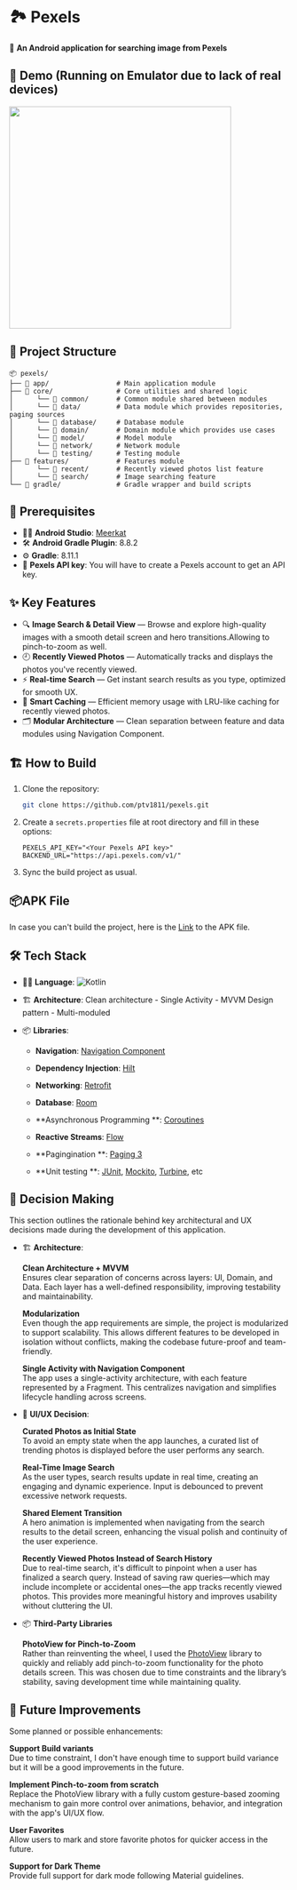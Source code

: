 🏞️ Pexels
=============

🎯 **An Android application for searching image from Pexels**

🎥 Demo (Running on Emulator due to lack of real devices)
--------------
<img src="assets/pexels_demo.gif" height="400" />

📁 Project Structure
--------------------

```
📦 pexels/
├── 📂 app/                 # Main application module
├── 📂 core/                # Core utilities and shared logic
│      └── 📂 common/       # Common module shared between modules
│      └── 📂 data/         # Data module which provides repositories, paging sources
│      └── 📂 database/     # Database module
│      └── 📂 domain/       # Domain module which provides use cases
│      └── 📂 model/        # Model module
│      └── 📂 network/      # Network module
│      └── 📂 testing/      # Testing module
├── 📂 features/            # Features module
│      └── 📂 recent/       # Recently viewed photos list feature
│      └── 📂 search/       # Image searching feature
└── 📂 gradle/              # Gradle wrapper and build scripts

```

🔧 Prerequisites
--------------

- 🧑‍💻 **Android Studio**: [Meerkat](https://developer.android.com/studio)
- 🛠️ **Android Gradle Plugin**: 8.8.2
- ⚙️ **Gradle**: 8.11.1
- 🔑 **Pexels API key**: You will have to create a Pexels account to get an API key.

✨ Key Features
--------------

- 🔍 **Image Search & Detail View** — Browse and explore high-quality images with a smooth detail
  screen and hero transitions.Allowing to pinch-to-zoom as well.
- 🕘 **Recently Viewed Photos** — Automatically tracks and displays the photos you've recently
  viewed.
- ⚡ **Real-time Search** — Get instant search results as you type, optimized for smooth UX.
- 🧠 **Smart Caching** — Efficient memory usage with LRU-like caching for recently viewed photos.
- 🗂️ **Modular Architecture** — Clean separation between feature and data modules using Navigation
  Component.

🏗️ How to Build
--------------

1. Clone the repository:
   ```bash
   git clone https://github.com/ptv1811/pexels.git
   ```

2. Create a `secrets.properties` file at root directory and fill in these options:
    ```
    PEXELS_API_KEY="<Your Pexels API key>"
    BACKEND_URL="https://api.pexels.com/v1/"
    ```

3. Sync the build project as usual.

📦APK File
--------------

In case you can't build the project, here is
the [Link](https://drive.google.com/drive/folders/1pJDnJhmilbcbeNv4MVovF74m14VzFk7q?usp=drive_link)
to the APK file.

🛠️ Tech Stack
--------------

- 🧑‍💻 **Language**: ![Kotlin](https://img.shields.io/badge/Kotlin-2.1.20-blue?logo=kotlin&logoColor=white)

- 🏗️ **Architecture**: Clean architecture - Single Activity - MVVM Design pattern - Multi-moduled

- 📦 **Libraries**:

    - **Navigation**: [Navigation Component](https://developer.android.com/guide/navigation)

    - **Dependency Injection**: [Hilt](https://dagger.dev/hilt/)

    - **Networking**: [Retrofit](https://square.github.io/retrofit/)

    - **Database**: [Room](https://developer.android.com/jetpack/androidx/releases/room)

    - **Asynchronous Programming
      **: [Coroutines](https://kotlinlang.org/docs/coroutines-overview.html)

    - **Reactive Streams**: [Flow](https://kotlinlang.org/docs/flow.html)

    - **Pagingination
      **: [Paging 3](https://developer.android.com/topic/libraries/architecture/paging/v3-overview)

    - **Unit testing
      **: [JUnit](https://junit.org/junit4/), [Mockito](https://site.mockito.org/), [Turbine](https://code.cash.app/flow-testing-with-turbine),
      etc

🧠 Decision Making
-------------
This section outlines the rationale behind key architectural and UX decisions made during the
development of this application.

- 🏗️ **Architecture**:

  **Clean Architecture + MVVM** \
  Ensures clear separation of concerns across layers: UI, Domain, and Data. Each layer has a
  well-defined responsibility, improving testability and maintainability.

  **Modularization** \
  Even though the app requirements are simple, the project is modularized to support scalability.
  This allows different features to be developed in isolation without conflicts, making the codebase
  future-proof and team-friendly.

  **Single Activity with Navigation Component** \
  The app uses a single-activity architecture, with each feature represented by a Fragment. This
  centralizes navigation and simplifies lifecycle handling across screens.

- 🎨 **UI/UX Decision**:

  **Curated Photos as Initial State** \
  To avoid an empty state when the app launches, a curated list of trending photos is displayed
  before the user performs any search.

  **Real-Time Image Search** \
  As the user types, search results update in real time, creating an engaging and dynamic
  experience. Input is debounced to prevent excessive network requests.

  **Shared Element Transition** \
  A hero animation is implemented when navigating from the search results to the detail screen,
  enhancing the visual polish and continuity of the user experience.

  **Recently Viewed Photos Instead of Search History** \
  Due to real-time search, it's difficult to pinpoint when a user has finalized a search query.
  Instead of saving raw queries—which may include incomplete or accidental ones—the app tracks
  recently viewed photos. This provides more meaningful history and improves usability without
  cluttering the UI.

- 📦 **Third-Party Libraries**

  **PhotoView for Pinch-to-Zoom** \
  Rather than reinventing the wheel, I used
  the [PhotoView](https://github.com/GetStream/photoview-android) library to quickly and reliably
  add pinch-to-zoom functionality for the photo details screen. This was chosen due to time
  constraints and the library’s stability, saving development time while maintaining quality.

🚀 Future Improvements
---------------
Some planned or possible enhancements:

**Support Build variants** \
Due to time constraint, I don't have enough time to support build variance but it will be a good
improvements in the future.

**Implement Pinch-to-zoom from scratch** \
Replace the PhotoView library with a fully custom gesture-based zooming mechanism to gain more
control over animations, behavior, and integration with the app's UI/UX flow.

**User Favorites** \
Allow users to mark and store favorite photos for quicker access in the future.

**Support for Dark Theme**  
Provide full support for dark mode following Material guidelines.
